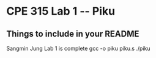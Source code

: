 # CPE 315 Lab 1 -- Piku

## Things to include in your README

Sangmin Jung
Lab 1 is complete
gcc -o piku piku.s
./piku
